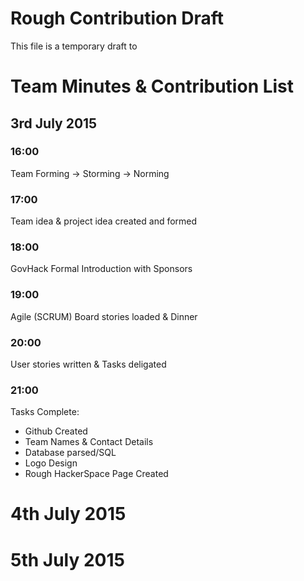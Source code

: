 # Rough Contribution Draft
This file is a temporary draft to 

# Team Minutes & Contribution List

## 3rd July 2015
### 16:00
Team Forming -> Storming -> Norming
### 17:00
Team idea & project idea created and formed
### 18:00
GovHack Formal Introduction with Sponsors
### 19:00
Agile (SCRUM) Board stories loaded & Dinner 
### 20:00
User stories written & Tasks deligated
### 21:00
Tasks Complete:
* Github Created
* Team Names & Contact Details
* Database parsed/SQL
* Logo Design
* Rough HackerSpace Page Created

# 4th July 2015

# 5th July 2015
